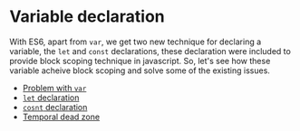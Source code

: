 # Variable declaration

With ES6, apart from `var`, we get two new technique for declaring a variable, the `let` and `const` declarations, these declaration were included to provide block scoping technique in javascript. So, let's see how these variable acheive block scoping and solve some of the existing issues.

* [Problem with `var`](https://github.com/anirudh-modi/JS-essentials/blob/master/ES2015/Variable-and-scoping/var%20issue.md)
* [`let` declaration](https://github.com/anirudh-modi/JS-essentials/blob/master/ES2015/Variable-and-scoping/let.md)
* [`cosnt` declaration](https://github.com/anirudh-modi/JS-essentials/blob/master/ES2015/Variable-and-scoping/const.md)
* [Temporal dead zone](https://github.com/anirudh-modi/JS-essentials/blob/master/ES2015/Variable-and-scoping/Temporal%20dead%20zone.md)
